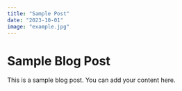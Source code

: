 ```yaml
---
title: "Sample Post"
date: "2023-10-01"
image: "example.jpg"
---
```



# Sample Blog Post

This is a sample blog post. You can add your content here.
